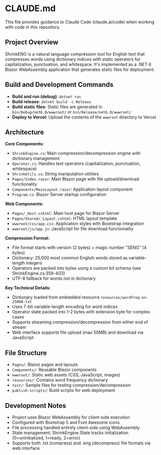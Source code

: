 # CLAUDE.md

This file provides guidance to Claude Code (claude.ai/code) when working with code in this repository.

## Project Overview

ShrinkENG is a natural language compression tool for English text that compresses words using dictionary indices with static operators for capitalization, punctuation, and whitespace. It's implemented as a .NET 6 Blazor WebAssembly application that generates static files for deployment.

## Build and Development Commands

- **Build and run (debug)**: `dotnet run`
- **Build release**: `dotnet build -c Release`
- **Build static files**: Static files are generated in `bin/Debug/net6.0/wwwroot/` or `bin/Release/net6.0/wwwroot/`
- **Deploy to Vercel**: Upload the contents of the `wwwroot` directory to Vercel

## Architecture

**Core Components:**
- `ShrinkEngine.cs`: Main compression/decompression engine with dictionary management
- `Operator.cs`: Handles text operators (capitalization, punctuation, whitespace)
- `ShrinkUtils.cs`: String manipulation utilities
- `Pages/Index.razor`: Main Blazor page with file upload/download functionality
- `Components/MainLayout.razor`: Application layout component
- `Program.cs`: Blazor Server startup configuration

**Web Components:**
- `Pages/_Host.cshtml`: Main host page for Blazor Server
- `Pages/Shared/_Layout.cshtml`: HTML layout template
- `wwwroot/css/app.css`: Application styles with Bootstrap integration
- `wwwroot/js/app.js`: JavaScript for file download functionality

**Compression Format:**
- File format starts with version (2 bytes) + magic number "SENG" (4 bytes)
- Dictionary: 25,000 most common English words stored as variable-length integers
- Operators are packed into bytes using a custom bit schema (see ShrinkEngine.cs:359-403)
- UTF-8 fallback for words not in dictionary

**Key Technical Details:**
- Dictionary loaded from embedded resource `resources/wordfreq-en-25000.txt`
- Uses 7-bit variable-length encoding for word indices
- Operator state packed into 1-2 bytes with extension byte for complex cases
- Supports streaming compression/decompression from either end of stream
- Web interface supports file upload (max 50MB) and download via JavaScript

## File Structure

- `Pages/`: Blazor pages and layouts
- `Components/`: Reusable Blazor components
- `wwwroot/`: Static web assets (CSS, JavaScript, images)
- `resources/`: Contains word frequency dictionary
- `test/`: Sample files for testing compression/decompression
- `publish-scripts/`: Build scripts for web deployment

## Development Notes

- Project uses Blazor WebAssembly for client-side execution
- Configured with Bootstrap 5 and Font Awesome icons
- File processing handled entirely client-side using WebAssembly
- State management: ShrinkEngine.State tracks initialization (0=uninitialized, 1=ready, 2=error)
- Supports both .txt (compress) and .eng (decompress) file formats via web interface